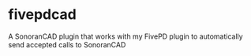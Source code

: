 # fivepdcad
A SonoranCAD plugin that works with my FivePD plugin to automatically send accepted calls to SonoranCAD
